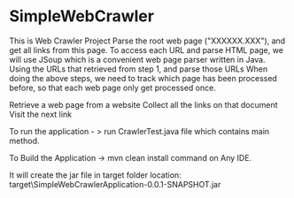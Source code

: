# SimpleWebCrawler
This is Web Crawler Project
Parse the root web page ("XXXXXX.XXX"), and get all links from this page. To access each URL and parse HTML page, we will use JSoup which is a convenient web page parser written in Java.
Using the URLs that retrieved from step 1, and parse those URLs
When doing the above steps, we need to track which page has been processed before, so that each web page only get processed once.

Retrieve a web page from a website
Collect all the links on that document
Visit the next link

To run the application - > run CrawlerTest.java file which contains main method.

To Build the Application ->
mvn clean install command on Any IDE.

It will create the jar file in target folder location:  target\SimpleWebCrawlerApplication-0.0.1-SNAPSHOT.jar
